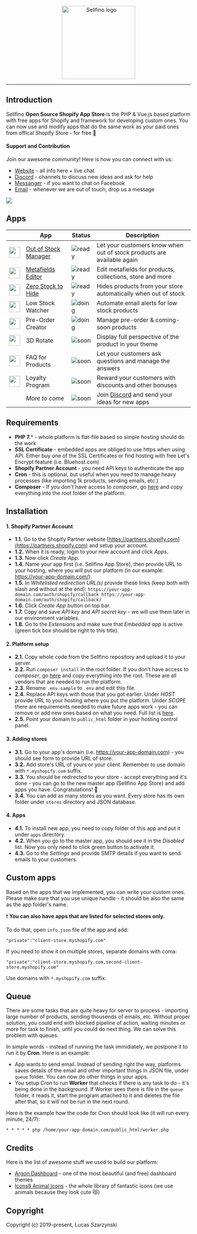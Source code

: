 <p align="center"><a href="https://www.sellfino.com" target="_blank" rel="noopener noreferrer"><img width="200" src="https://www.sellfino.com/images/logo.png" alt="Sellfino logo"></a></p>

---

## Introduction

Sellfino **Open Source Shopify App Store** is the PHP & Vue.js based platform with free apps for Shopify and framework for developing custom ones. You can now use and modify apps that do the same work as your paid ones from offical Shopify Store - for free :punch:

#### Support and Contribution

Join our awesome community! Here is how you can connect with us:
- [Website](https://www.sellfino.com) - all info here + live chat
- [Discord](https://discordapp.com/invite/wrFnzZ3) - channels to discuss new ideas and ask for help
- [Messanger](https://m.me/104484064333760) - if you want to chat on Facebook
- [Email](mailto:contact@sellfino.com) - whenever we are out of touch, drop us a message


<img src="https://www.sellfino.com/images/screen.jpg">

## Apps

| | App | Status | Description |
|---------|---------|--------|-------------|
| <img width="30" src="https://www.sellfino.com/images/out-of-stock-icon.png"> | [Out of Stock Manager] | ![ready] | Let your customers know when out of stock products are available again
| <img width="30" src="https://www.sellfino.com/images/metafields.png"> | [Metafields Editor] | ![ready] | Edit metafields for products, collections, store and more
| <img width="30" src="https://www.sellfino.com/images/zero-stock-icon.png"> | [Zero Stock to Hide] | ![ready] | Hides products from your store automatically when out of stock
| <img width="30" src="https://www.sellfino.com/images/low-stock-icon.png"> | Low Stock Watcher | ![doing] | Automate email alerts for low stock products
| <img width="30" src="https://www.sellfino.com/images/preorder-icon.png"> | Pre-Order Creator | ![doing] | Manage pre-order & coming-soon products
| <img width="30" src="https://www.sellfino.com/images/3d-icon.png"> | 3D Rotate | ![soon] | Display full perspective of the product in your theme
| <img width="30" src="https://www.sellfino.com/images/faq-icon.png"> | FAQ for Products | ![soon] | Let your customers ask questions and manage the answers
| <img width="30" src="https://www.sellfino.com/images/loyalty-icon.png"> | Loyalty Program | ![soon] | Reward your customers with discounts and other bonuses
| | *More to come* | ![soon] | Join [Discord](https://discordapp.com/invite/wrFnzZ3) and send your ideas for new apps

[Out of Stock Manager]: https://github.com/sellfino/app-out-of-stock-manager
[Metafields Editor]: https://github.com/sellfino/app-metafields-editor
[Zero Stock to Hide]: https://github.com/sellfino/app-zero-stock-to-hide

[ready]: https://img.shields.io/badge/ready-success.svg
[doing]: https://img.shields.io/badge/in%20progress-yellow.svg
[soon]: https://img.shields.io/badge/soon-4655FD.svg

## Requirements
- **PHP 7.*** - whole platform is flat-file based so simple hosting should do the work
- **SSL Certificate** - embedded apps are obliged to use https when using API. Either buy one of the SSL Certificates or find hosting with free Let's Encrypt feature (i.e. Bluehost.com)
- **Shopify Partner Account** - you need API keys to authenticate the app
- **Cron** - this is optional, but useful when you need to manage heavy processes (like importing 1k products, sending emails, etc.)
- **Composer** - If you don't have access to *composer*, go [here](https://github.com/sellfino/vendors) and copy everything into the root folder of the platform.

## Installation
#### 1. Shopify Partner Account
- **1.1.** Go to the Shopify Partner website [https://partners.shopify.com](https://partners.shopify.com) and setup your account.
- **1.2.** When it is ready, login to your new account and click *Apps*.
- **1.3.** Now click *Create App*.
- **1.4.** Name your app first (i.e. Sellfino App Store), then provide URL to your hosting, where you will put our platform (in our example: https://your-app-domain.com/).
- **1.5.** In *Whitelisted redirection URL(s)* provide these links (keep both with slash and without at the end):
`
https://your-app-domain.com/auth/shopify/callback
https://your-app-domain.com/auth/shopify/callback/
`
- **1.6.** Click *Create App* button on top bar.
- **1.7.** Copy and save *API key* and *API secret key* - we will use them later in our environment variables.
- **1.8.** Go to the *Extensions* and make sure that *Embedded app* is active (green tick box should be right to this title).

#### 2. Platform setup
- **2.1.** Copy whole code from the Sellfino repository and upload it to your server.
- **2.2.** Run `composer install` in the root folder. If you don't have access to *composer*, go [here](https://github.com/sellfino/vendors) and copy everything into the root. These are all vendors that are needed to run the platform.
- **2.3.** Rename `.env.sample` to `.env` and edit this file.
- **2.4.** Replace API keys with those that you got earlier. Under *HOST* provide URL to your hosting where you put the platform. Under *SCOPE* there are requirements needed to make future apps work - you can remove or add new ones based on what you need. Full list is [here](https://help.shopify.com/en/api/getting-started/authentication/oauth/scopes).
- **2.5.** Point your domain to `public_html` folder in your hosting control panel.

#### 3. Adding stores
- **3.1.** Go to your app's domain (i.e. https://your-app-domain.com) - you should see form to provide URL of store.
- **3.2.** Add store's URL of yours or your client. Remember to use domain with `*.myshopify.com` suffix.
- **3.3.** You should be redirected to your store - accept everything and it's done - you can go to the new master app (Sellfino App Store) and add apps you have. Congratulations! :tada:
- **3.4.** You can add as many stores as you want. Every store has its own folder under `stores` directory and JSON database.

#### 4. Apps
- **4.1.** To install new app, you need to copy folder of this app and put it under `apps` directory.
- **4.2.** When you go to the master app, you should see it in the *Disabled* list. Now you only need to click green button to activate it.
- **4.3.** Go to the *Settings* and provide SMTP details if you want to send emails to your customers.

## Custom apps
Based on the apps that we implemented, you can write your custom ones. Please make sure that you use unique handle - it should be also the same as the app folder's name.

:exclamation: **You can also have apps that are listed for selected stores only.**

To do that, open `info.json` file of the app and add:
```
"private":"client-store.myshopify.com"
```

If you need to show it on multiple stores, separate domains with coma:
```
"private":"client-store.myshopify.com,second-client-store.myshopify.com"
```

Use domains with `*.myshopify.com` suffix.

## Queue
There are some tasks that are quite heavy for server to process - importing large number of products, sending thousends of emails, etc. Without proper solution, you could end with blocked pipeline of action, waiting minutes or more for task to finish, until you could do next thing. We can solve this problem with queues. 

In simple words - instead of running the task immidiately, we postpone it to run it by **Cron**. Here is an example:
- App wants to send email. Instead of sending right the way, platforms saves details of the email and other important things in JSON file, under `queue` folder. You can now do other things in your apps.
- You setup Cron to run **Worker** that checks if there is any task to do - it's being done in the background. If Worker sees there is file in the `queue` folder, it reads it, start the program attached to it and deletes the file after that, so it will not be run in the next round.

Here is the example how the code for Cron should look like (it will run every minute, 24/7):
```
* * * * * php /home/your-app-domain.com/public_html/worker.php
```

## Credits
Here is the list of awesome stuff we used to build our platform:
- [Argon Dashboard](https://www.creative-tim.com/product/argon-dashboard) - one of the most beautiful (and free) dashboard themes
- [Icons8 Animal Icons](https://icons8.com/icon/pack/animals/color) - the whole library of fantastic icons (we use animals because they look cute :heart_eyes_cat:)

## Copyright
Copyright (c) 2019-present, Lucas Szarzynski

